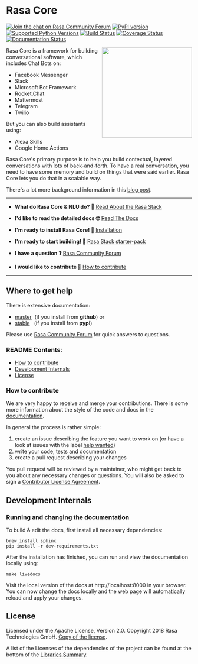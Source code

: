 # Rasa Core 

[![Join the chat on Rasa Community Forum](https://img.shields.io/badge/forum-join%20discussions-brightgreen.svg)](https://forum.rasa.com/?utm_source=badge&utm_medium=badge&utm_campaign=pr-badge&utm_content=badge)
[![PyPI version](https://img.shields.io/pypi/v/rasa_core.svg)](https://pypi.python.org/pypi/rasa-core)
[![Supported Python Versions](https://img.shields.io/pypi/pyversions/rasa_core.svg)](https://pypi.python.org/pypi/rasa_core)
[![Build Status](https://travis-ci.com/RasaHQ/rasa_core.svg?branch=master)](https://travis-ci.com/RasaHQ/rasa_core)
[![Coverage Status](https://coveralls.io/repos/github/RasaHQ/rasa_core/badge.svg?branch=master)](https://coveralls.io/github/RasaHQ/rasa_core?branch=master)
[![Documentation Status](https://img.shields.io/badge/docs-stable-brightgreen.svg)](https://rasa.com/docs/core)

<img align="right" height="244" src="https://www.rasa.com/assets/img/sara/sara-open-source-lg.png">

Rasa Core is a framework for building conversational software, which includes
Chat Bots on:
- Facebook Messenger
- Slack
- Microsoft Bot Framework
- Rocket.Chat
- Mattermost
- Telegram
- Twilio

But you can also build assistants using:
- Alexa Skills
- Google Home Actions

Rasa Core's primary purpose is to help you build contextual, layered
conversations with lots of back-and-forth. To have a real conversation,
you need to have some memory and build on things that were said earlier.
Rasa Core lets you do that in a scalable way.

There's a lot more background information in this
[blog post](https://medium.com/rasa-blog/a-new-approach-to-conversational-software-2e64a5d05f2a).

---
- **What do Rasa Core & NLU do? 🤔**
  [Read About the Rasa Stack](https://rasa.com/products/rasa-stack/)

- **I'd like to read the detailed docs 🤓**
  [Read The Docs](https://rasa.com/docs/core)

- **I'm ready to install Rasa Core! 🚀**
  [Installation](https://rasa.com/docs/core/installation/)

- **I'm ready to start building! 🤖**
  [Rasa Stack starter-pack](https://github.com/RasaHQ/starter-pack-rasa-stack)

- **I have a question ❓**
  [Rasa Community Forum](https://forum.rasa.com)

- **I would like to contribute 🤗**
  [How to contribute](#how-to-contribute)
  
---  
## Where to get help

There is extensive documentation:

- [master](https://rasa.com/docs/core/master/)&nbsp;
  (if you install from **github**) or
- [stable](https://rasa.com/docs/core)&nbsp;&nbsp;
  (if you install from **pypi**)


Please use [Rasa Community Forum](https://forum.rasa.com) for quick answers to
questions.


### README Contents:
- [How to contribute](#how-to-contribute)
- [Development Internals](#development-internals)
- [License](#license)

### How to contribute
We are very happy to receive and merge your contributions. There is
some more information about the style of the code and docs in the
[documentation](https://rasa.com/docs/contributing/).

In general the process is rather simple:
1. create an issue describing the feature you want to work on (or
   have a look at issues with the label
   [help wanted](https://github.com/RasaHQ/rasa_core/issues?q=is%3Aissue+is%3Aopen+label%3A%22help+wanted%22))
2. write your code, tests and documentation
3. create a pull request describing your changes

You pull request will be reviewed by a maintainer, who might get
back to you about any necessary changes or questions. You will
also be asked to sign a
[Contributor License Agreement](https://cla-assistant.io/RasaHQ/rasa_core).


## Development Internals
### Running and changing the documentation
To build & edit the docs, first install all necessary dependencies:

```
brew install sphinx
pip install -r dev-requirements.txt
```

After the installation has finished, you can run and view the documentation
locally using:
```
make livedocs
```

Visit the local version of the docs at http://localhost:8000 in your browser.
You can now change the docs locally and the web page will automatically reload
and apply your changes.

## License
Licensed under the Apache License, Version 2.0.
Copyright 2018 Rasa Technologies GmbH. [Copy of the license](LICENSE.txt).

A list of the Licenses of the dependencies of the project can be found at
the bottom of the
[Libraries Summary](https://libraries.io/github/RasaHQ/rasa_core).
